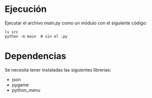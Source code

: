 # Ejecución

Ejecutar el archivo _main.py_ como un módulo con el siguiente código:
```
ls src 
python -m main  # sin el .py
``` 

# Dependencias
Se necesita tener instaladas las siguientes librerías:
* json
* pygame
* python_menu
